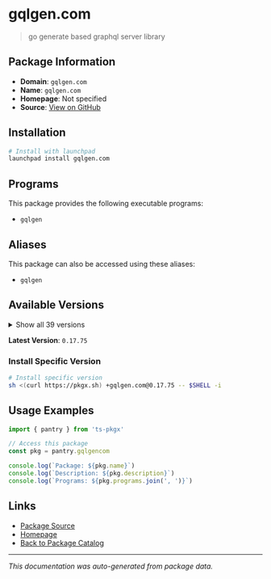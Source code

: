 # gqlgen.com

> go generate based graphql server library

## Package Information

- **Domain**: `gqlgen.com`
- **Name**: `gqlgen.com`
- **Homepage**: Not specified
- **Source**: [View on GitHub](https://github.com/pkgxdev/pantry/tree/main/projects/gqlgen.com/package.yml)

## Installation

```bash
# Install with launchpad
launchpad install gqlgen.com
```

## Programs

This package provides the following executable programs:

- `gqlgen`

## Aliases

This package can also be accessed using these aliases:

- `gqlgen`

## Available Versions

<details>
<summary>Show all 39 versions</summary>

- `0.17.75`, `0.17.74`, `0.17.73`, `0.17.72`, `0.17.71`
- `0.17.70`, `0.17.69`, `0.17.68`, `0.17.67`, `0.17.66`
- `0.17.65`, `0.17.64`, `0.17.63`, `0.17.62`, `0.17.61`
- `0.17.60`, `0.17.59`, `0.17.58`, `0.17.57`, `0.17.56`
- `0.17.55`, `0.17.54`, `0.17.53`, `0.17.52`, `0.17.51`
- `0.17.50`, `0.17.49`, `0.17.48`, `0.17.47`, `0.17.46`
- `0.17.45`, `0.17.44`, `0.17.43`, `0.17.42`, `0.17.41`
- `0.17.40`, `0.17.39`, `0.17.38`, `0.17.37`

</details>

**Latest Version**: `0.17.75`

### Install Specific Version

```bash
# Install specific version
sh <(curl https://pkgx.sh) +gqlgen.com@0.17.75 -- $SHELL -i
```

## Usage Examples

```typescript
import { pantry } from 'ts-pkgx'

// Access this package
const pkg = pantry.gqlgencom

console.log(`Package: ${pkg.name}`)
console.log(`Description: ${pkg.description}`)
console.log(`Programs: ${pkg.programs.join(', ')}`)
```

## Links

- [Package Source](https://github.com/pkgxdev/pantry/tree/main/projects/gqlgen.com/package.yml)
- [Homepage](#)
- [Back to Package Catalog](../package-catalog.md)

---

*This documentation was auto-generated from package data.*
